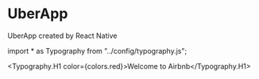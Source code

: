 # UberApp
UberApp created by React Native


import * as Typography from "../config/typography.js";

<Typography.H1 color={colors.red}>Welcome to Airbnb</Typography.H1>

